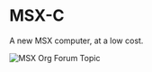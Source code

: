# MSX-C
A new MSX computer, at a low cost.

![MSX Org Forum Topic]("https://www.msx.org/forum/msx-talk/development/msx-c-%E2%80%94-a-new-low-cost-turbo-r-computer")
